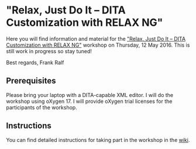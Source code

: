 # "Relax, Just Do It – DITA Customization with RELAX NG"

Here you will find information and material for the ["Relax, Just Do It – DITA Customization with RELAX NG"](http://conferences.tekom.de/comtecnica/program/presentations/program/sv_1399_/) workshop on Thursday, 12 May 2016. This is still work in progress so stay tuned!

Best regards,
Frank Ralf

## Prerequisites
Please bring your laptop with a DITA-capable XML editor. I will do the workshop using oXygen 17. I will provide oXygen trial licenses for the participants of the workshop.


## Instructions 
You can find detailed instructions for taking part in the workshop in the [wiki](https://github.com/parson-AG/COMTecnica_2016/wiki).
